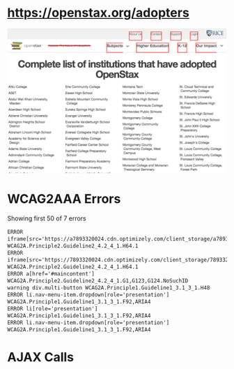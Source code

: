 # https://openstax.org/adopters

![image](./screenshots/openstax.org_adopters.png)

# WCAG2AAA Errors

Showing first 50 of 7 errors

```
ERROR iframe[src='https://a7893320024.cdn.optimizely.com/client_storage/a7893320024.html'] WCAG2A.Principle2.Guideline2_4.2_4_1.H64.1
ERROR iframe[src='https://7893320024.cdn.optimizely.com/client_storage/7893320024.html'] WCAG2A.Principle2.Guideline2_4.2_4_1.H64.1
ERROR a[href='#maincontent'] WCAG2A.Principle2.Guideline2_4.2_4_1.G1,G123,G124.NoSuchID
warning div.multi-button WCAG2A.Principle1.Guideline1_3.1_3_1.H48
ERROR li.nav-menu-item.dropdown[role='presentation'] WCAG2A.Principle1.Guideline1_3.1_3_1.F92,ARIA4
ERROR li[role='presentation'] WCAG2A.Principle1.Guideline1_3.1_3_1.F92,ARIA4
ERROR li.nav-menu-item.dropdown[role='presentation'] WCAG2A.Principle1.Guideline1_3.1_3_1.F92,ARIA4
```

# AJAX Calls



